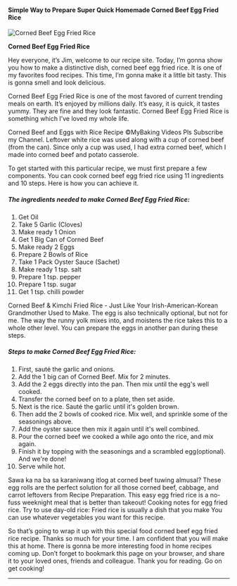             

#### Simple Way to Prepare Super Quick Homemade Corned Beef Egg Fried Rice

![Corned Beef Egg Fried Rice](https://img-global.cpcdn.com/recipes/2dadc04a65920846/751x532cq70/corned-beef-egg-fried-rice-recipe-main-photo.jpg)

**Corned Beef Egg Fried Rice**

Hey everyone, it’s Jim, welcome to our recipe site. Today, I’m gonna show you how to make a distinctive dish, corned beef egg fried rice. It is one of my favorites food recipes. This time, I’m gonna make it a little bit tasty. This is gonna smell and look delicious.

Corned Beef Egg Fried Rice is one of the most favored of current trending meals on earth. It’s enjoyed by millions daily. It’s easy, it is quick, it tastes yummy. They are fine and they look fantastic. Corned Beef Egg Fried Rice is something which I’ve loved my whole life.

Corned Beef and Eggs with Rice Recipe ©MyBaking Videos Pls Subscribe my Channel. Leftover white rice was used along with a cup of corned beef (from the can). Since only a cup was used, I had extra corned beef, which I made into corned beef and potato casserole.

To get started with this particular recipe, we must first prepare a few components. You can cook corned beef egg fried rice using 11 ingredients and 10 steps. Here is how you can achieve it.

##### The ingredients needed to make Corned Beef Egg Fried Rice:

1.  Get Oil
2.  Take 5 Garlic (Cloves)
3.  Make ready 1 Onion
4.  Get 1 Big Can of Corned Beef
5.  Make ready 2 Eggs
6.  Prepare 2 Bowls of Rice
7.  Take 1 Pack Oyster Sauce (Sachet)
8.  Make ready 1 tsp. salt
9.  Prepare 1 tsp. pepper
10.  Prepare 1 tsp. sugar
11.  Get 1 tsp. chilli powder

Corned Beef & Kimchi Fried Rice - Just Like Your Irish-American-Korean Grandmother Used to Make. The egg is also technically optional, but not for me. The way the runny yolk mixes into, and moistens the rice takes this to a whole other level. You can prepare the eggs in another pan during these steps.

##### Steps to make Corned Beef Egg Fried Rice:

1.  First, sauté the garlic and onions.
2.  Add the 1 big can of Corned Beef. Mix for 2 minutes.
3.  Add the 2 eggs directly into the pan. Then mix until the egg's well cooked.
4.  Transfer the corned beef on to a plate, then set aside.
5.  Next is the rice. Sauté the garlic until it's golden brown.
6.  Then add the 2 bowls of cooked rice. Mix well, and sprinkle some of the seasonings above.
7.  Add the oyster sauce then mix it again until it's well combined.
8.  Pour the corned beef we cooked a while ago onto the rice, and mix again.
9.  Finish it by topping with the seasonings and a scrambled egg(optional). And we're done!
10.  Serve while hot.

Sawa ka na ba sa karaniwang itlog at corned beef tuwing almusal? These egg rolls are the perfect solution for all those corned beef, cabbage, and carrot leftovers from Recipe Preparation. This easy egg fried rice is a no-fuss weeknight meal that is better than takeout! Cooking notes for egg fried rice. Try to use day-old rice: Fried rice is usually a dish that you make You can use whatever vegetables you want for this recipe.

So that’s going to wrap it up with this special food corned beef egg fried rice recipe. Thanks so much for your time. I am confident that you will make this at home. There is gonna be more interesting food in home recipes coming up. Don’t forget to bookmark this page on your browser, and share it to your loved ones, friends and colleague. Thank you for reading. Go on get cooking!

* * *